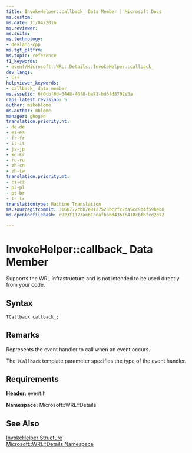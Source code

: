 ```yaml
---
title: InvokeHelper::callback_ Data Member | Microsoft Docs
ms.custom: 
ms.date: 11/04/2016
ms.reviewer: 
ms.suite: 
ms.technology:
- devlang-cpp
ms.tgt_pltfrm: 
ms.topic: reference
f1_keywords:
- event/Microsoft::WRL::Details::InvokeHelper::callback_
dev_langs:
- C++
helpviewer_keywords:
- callback_ data member
ms.assetid: 6f0cbf6d-0448-46f8-ba71-bd6fd8702e3a
caps.latest.revision: 5
author: mikeblome
ms.author: mblome
manager: ghogen
translation.priority.ht:
- de-de
- es-es
- fr-fr
- it-it
- ja-jp
- ko-kr
- ru-ru
- zh-cn
- zh-tw
translation.priority.mt:
- cs-cz
- pl-pl
- pt-br
- tr-tr
translationtype: Machine Translation
ms.sourcegitcommit: 3168772cbb7e8127523bc2fc2da5cc9b4f59beb8
ms.openlocfilehash: c923f1173ae61aeafbbbd43616410cbf6fcd2d72

---
```

# InvokeHelper::callback_ Data Member
Supports the WRL infrastructure and is not intended to be used directly from your code.  
  
## Syntax  
  
```  
TCallback callback_;  
```  
  
## Remarks  
 Represents the event handler to call when an event occurs.  
  
 The `TCallback` template parameter specifies the type of the event handler.  
  
## Requirements  
 **Header:** event.h  
  
 **Namespace:** Microsoft::WRL::Details  
  
## See Also  
 [InvokeHelper Structure](../windows/invokehelper-structure.md)   
 [Microsoft::WRL::Details Namespace](../windows/microsoft-wrl-details-namespace.md)


<!--HONumber=Jan17_HO1-->



